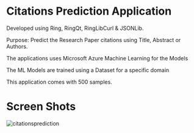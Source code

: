 Citations Prediction Application
================================

Developed using Ring, RingQt, RingLibCurl & JSONLib.

Purpose: Predict the Research Paper citations using Title, Abstract or Authors.

The applications uses Microsoft Azure Machine Learning for the Models

The ML Models are trained using a Dataset for a specific domain 

This application comes with 500 samples.

# Screen Shots

![citationsprediction](https://raw.githubusercontent.com/ring-lang/ring/master/applications/citationsprediction/images/predictionapp1.png)


